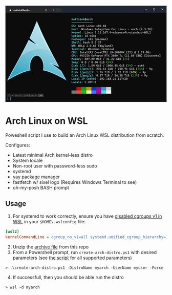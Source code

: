 ![ConsolePic](arch-wsl.jpg)

# Arch Linux on WSL
Poweshell script I use to build an Arch Linux WSL distribution from scratch.

Configures:
- Latest minimal Arch kernel-less distro
- System locale
- Non-root user with password-less sudo
- systemd
- yay package manager
- fastfetch w/ sixel logo (Requires Windows Terminal to see)
- oh-my-posh BASH prompt

## Usage
1. For systemd to work correctly, ensure you have [disabled cgroups v1 in WSL](https://github.com/spurin/wsl-cgroupsv2/blob/main/README.md) in your `$HOME\.wslconfig` file:
```ini
[wsl2]
kernelCommandLine = cgroup_no_v1=all systemd.unified_cgroup_hierarchy=1
```
2. Unzip the [archive file](https://github.com/mattzink/arch-wsl/archive/refs/heads/main.zip) from this repo
3. From a Powershell prompt, run `create-arch-distro.ps1` with desired parameters (see [the script](create-arch.distro.ps1) for all supported parameters)
```pwsh
> .\create-arch-distro.ps1 -DistroName myarch -UserName myuser -Force
```
4. If successfull, then you should be able run the distro
```pwsh
> wsl -d myarch
```

